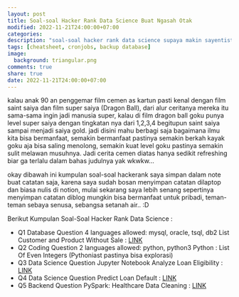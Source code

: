 ```yaml
---
layout: post
title: Soal-soal Hacker Rank Data Science Buat Ngasah Otak
modified: 2022-11-21T24:00:00+07:00
categories:
description: "soal-soal hacker rank data science supaya makin sayentist"
tags: [cheatsheet, cronjobs, backup database]
image:
  background: triangular.png
comments: true
share: true
date: 2022-11-21T24:00:00+07:00
---
```


kalau anak 90 an penggemar film cemen as kartun pasti kenal dengan film saint saiya dan film super saiya (Dragon Ball), dari alur ceritanya mereka itu sama-sama ingin jadi manusia super, kalau di film dragon ball
goku punya level super saiya dengan tingkatan nya dari 1,2,3,4 begitupun saint saiya sampai menjadi saiya gold. jadi disini mahu berbagi saja bagaimana ilmu kita bisa bermanfaat, semakin bermanfaat pastinya semakin berkah kayak goku aja bisa saling menolong, semakin kuat level goku pastinya semakin sulit melawan musuhnya. Jadi cerita cemen diatas hanya sedikit refreshing biar ga terlalu dalam bahas judulnya yak wkwkw...

okay dibawah ini kumpulan soal-soal hackerank saya simpan dalam note buat catatan saja, karena saya sudah bosan menyimpan catatan dilaptop dan biasa nulis di notion, mulai sekarang saya lebih senang sepertinya menyimpan catatan diblog mungkin bisa bermanfaat untuk pribadi, teman-teman sebaya senusa, sebangsa setanah air.. :D 


Berikut Kumpulan Soal-Soal Hacker Rank Data Science :

- Q1 Database Question 4 languages allowed: mysql, oracle, tsql, db2
List Customer and Product Without Sale : [LINK](https://github.com/danigunawan/list-customer-and-product-without-sale)
- Q2 Coding Question 2 languages allowed: python, python3
Python : List Of Even Integers (Pythoniast pastinya bisa explorasi)
- Q3 Data Science Question Jupyter Notebook
Analyze Loan Eligibility : [LINK](https://github.com/danigunawan/analyze_loan_eligibility)
- Q4 Data Science Question
Predict Loan Default : [LINK](https://github.com/danigunawan/predict_loan_default.git)
- Q5 Backend Question
PySpark: Healthcare Data Cleaning : [LINK](https://github.com/danigunawan/pyspark_healthcare_data_cleaning.git)

